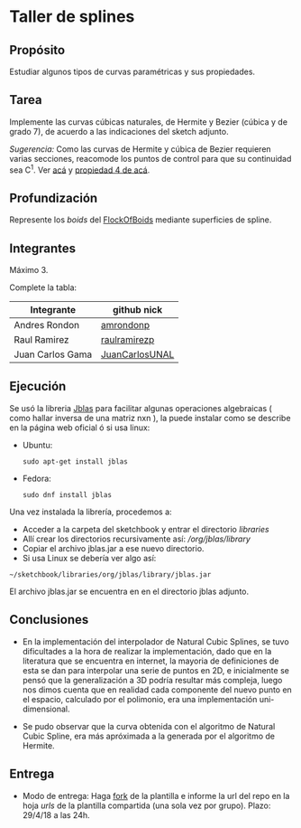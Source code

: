 # Taller de splines

## Propósito

Estudiar algunos tipos de curvas paramétricas y sus propiedades.

## Tarea

Implemente las curvas cúbicas naturales, de Hermite y Bezier (cúbica y de grado 7), de acuerdo a las indicaciones del sketch adjunto.

*Sugerencia:* Como las curvas de Hermite y cúbica de Bezier requieren varias secciones, reacomode los puntos de control para que su continuidad sea C<sup>1</sup>. Ver [acá](https://visualcomputing.github.io/Curves/#/5/5) y [propiedad 4 de acá](https://visualcomputing.github.io/Curves/#/6/4).

## Profundización

Represente los _boids_ del [FlockOfBoids](https://github.com/VisualComputing/framesjs/tree/processing/examples/Advanced/FlockOfBoids) mediante superficies de spline.

## Integrantes

Máximo 3.

Complete la tabla:

| Integrante | github nick |
|------------|-------------|
|Andres Rondon| [amrondonp](https://github.com/amrondonp)             |
|Raul Ramirez| [raulramirezp](https://github.com/raulramirezp)             |
|Juan Carlos Gama| [JuanCarlosUNAL](https://github.com/JuanCarlosUNAL)             |

## Ejecución

Se usó la libreria [Jblas](http://jblas.org/) para facilitar algunas operaciones algebraicas ( como hallar inversa de una matriz nxn ), la puede instalar como se describe en la página web oficial ó si usa linux:

*   Ubuntu: 
    ``` 
    sudo apt-get install jblas
    ```
*   Fedora: 
    ```
    sudo dnf install jblas
    ```


Una vez instalada la librería, procedemos a:

* Acceder a la carpeta del sketchbook y entrar el directorio *libraries*
* Allí crear los directorios recursivamente así: */org/jblas/library*
* Copiar el archivo jblas.jar a ese nuevo directorio.
* Si usa Linux se debería ver algo así: 
```
~/sketchbook/libraries/org/jblas/library/jblas.jar
```

El archivo jblas.jar se encuentra en en el directorio jblas adjunto.

## Conclusiones

* En la implementación del interpolador de Natural Cubic Splines, se tuvo dificultades a la hora de realizar la implementación, dado que en la literatura que se encuentra en internet, la mayoria de definiciones de esta se dan para interpolar una serie de puntos en 2D, e inicialmente se pensó que la generalización a 3D podría resultar más compleja, luego nos dimos cuenta que en realidad cada componente del nuevo punto en el espacio, calculado por el polimonio, era una implementación uni-dimensional. 

* Se pudo observar que la curva obtenida con el algoritmo de Natural Cubic Spline, era más apróximada a la generada por el algoritmo de Hermite.



## Entrega

* Modo de entrega: Haga [fork](https://help.github.com/articles/fork-a-repo/) de la plantilla e informe la url del repo en la hoja *urls* de la plantilla compartida (una sola vez por grupo). Plazo: 29/4/18 a las 24h.
